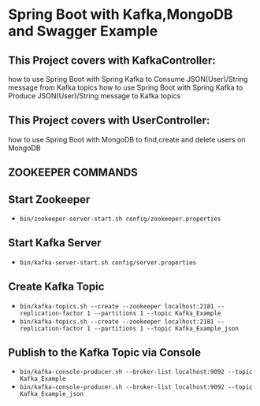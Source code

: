# Spring Boot with Kafka,MongoDB and Swagger Example

## This Project covers with KafkaController:
how to use Spring Boot with Spring Kafka to Consume JSON(User)/String message from Kafka topics
how to use Spring Boot with Spring Kafka to Produce JSON(User)/String message to Kafka topics

## This Project covers with UserController:
how to use Spring Boot with MongoDB to find,create and delete users on MongoDB 

## ZOOKEEPER COMMANDS

## Start Zookeeper
- `bin/zookeeper-server-start.sh config/zookeeper.properties`

## Start Kafka Server
- `bin/kafka-server-start.sh config/server.properties`

## Create Kafka Topic
- `bin/kafka-topics.sh --create --zookeeper localhost:2181 --replication-factor 1 --partitions 1 --topic Kafka_Example`
- `bin/kafka-topics.sh --create --zookeeper localhost:2181 --replication-factor 1 --partitions 1 --topic Kafka_Example_json`

## Publish to the Kafka Topic via Console
- `bin/kafka-console-producer.sh --broker-list localhost:9092 --topic Kafka_Example`
- `bin/kafka-console-producer.sh --broker-list localhost:9092 --topic Kafka_Example_json`
